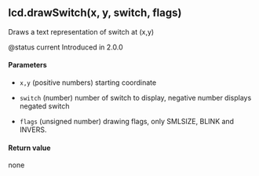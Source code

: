 <!-- This file was generated by the script. Do not edit it, any changes will be lost! -->

## lcd.drawSwitch(x, y, switch, flags)



Draws a text representation of switch at (x,y)

@status current Introduced in 2.0.0


#### Parameters

* `x,y` (positive numbers) starting coordinate

* `switch` (number) number of switch to display, negative number 
displays negated switch

* `flags` (unsigned number) drawing flags, only SMLSIZE, BLINK and INVERS.



#### Return value

none

